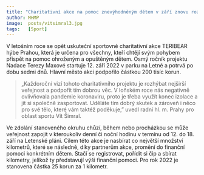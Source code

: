 ```yaml
---
title: "Charitativní akce na pomoc znevýhodněným dětem v září znovu rozhýbe Prahu"
author: MHMP
image: 	posts/vitsimral3.jpg
tags:   [Sport]
---
```


V letošním roce se opět uskuteční sportovně charitativní akce TERIBEAR hýbe Prahou, která je určena pro všechny, kteří chtějí svým pohybem přispět na pomoc ohroženým a opuštěným dětem. Osmý ročník projektu Nadace Terezy Maxové startuje 12. září 2022 v parku na Letné a potrvá po dobu sedmi dnů. Hlavní město akci podpořilo částkou 200 tisíc korun. 

> „Každoroční vizí tohoto charitativního projektu je rozhýbat nejširší veřejnost a podpořit tím dobrou věc. V loňském roce nás negativně ovlivňovala pandemie koronaviru, proto je třeba využít konec izolace a jít si společně zasportovat. Uděláte tím dobrý skutek a zároveň i něco pro své tělo, které vám taktéž poděkuje,” uvedl radní hl. m. Prahy pro oblast sportu Vít Šimral. 

Ve zdolání stanoveného okruhu chůzí, během nebo procházkou se může veřejnost zapojit v kteroukoliv denní či noční hodinu v termínu od 12. do 18. září na Letenské pláni. Cílem této akce je nasbírat co největší množství kilometrů, které se následně, díky partnerům akce, promění do finanční pomoci konkrétním dětem. Stačí se registrovat, pořídit si čip a sbírat kilometry, jelikož ty představují výši finanční pomoci. Pro rok 2022 je stanovena částka 25 korun za 1 kilometr. 

 
